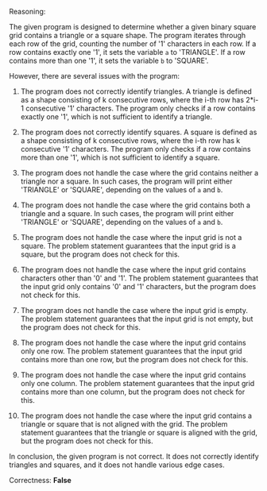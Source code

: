 Reasoning:

The given program is designed to determine whether a given binary square grid contains a triangle or a square shape. The program iterates through each row of the grid, counting the number of '1' characters in each row. If a row contains exactly one '1', it sets the variable `a` to 'TRIANGLE'. If a row contains more than one '1', it sets the variable `b` to 'SQUARE'.

However, there are several issues with the program:

1. The program does not correctly identify triangles. A triangle is defined as a shape consisting of k consecutive rows, where the i-th row has 2*i-1 consecutive '1' characters. The program only checks if a row contains exactly one '1', which is not sufficient to identify a triangle.

2. The program does not correctly identify squares. A square is defined as a shape consisting of k consecutive rows, where the i-th row has k consecutive '1' characters. The program only checks if a row contains more than one '1', which is not sufficient to identify a square.

3. The program does not handle the case where the grid contains neither a triangle nor a square. In such cases, the program will print either 'TRIANGLE' or 'SQUARE', depending on the values of `a` and `b`.

4. The program does not handle the case where the grid contains both a triangle and a square. In such cases, the program will print either 'TRIANGLE' or 'SQUARE', depending on the values of `a` and `b`.

5. The program does not handle the case where the input grid is not a square. The problem statement guarantees that the input grid is a square, but the program does not check for this.

6. The program does not handle the case where the input grid contains characters other than '0' and '1'. The problem statement guarantees that the input grid only contains '0' and '1' characters, but the program does not check for this.

7. The program does not handle the case where the input grid is empty. The problem statement guarantees that the input grid is not empty, but the program does not check for this.

8. The program does not handle the case where the input grid contains only one row. The problem statement guarantees that the input grid contains more than one row, but the program does not check for this.

9. The program does not handle the case where the input grid contains only one column. The problem statement guarantees that the input grid contains more than one column, but the program does not check for this.

10. The program does not handle the case where the input grid contains a triangle or square that is not aligned with the grid. The problem statement guarantees that the triangle or square is aligned with the grid, but the program does not check for this.

In conclusion, the given program is not correct. It does not correctly identify triangles and squares, and it does not handle various edge cases.

Correctness: **False**